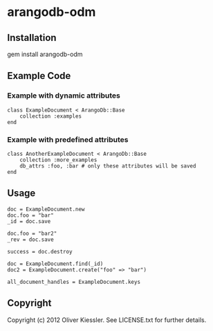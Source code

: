 # arangodb-odm

## Installation

  gem install arangodb-odm

## Example Code

### Example with dynamic attributes

	class ExampleDocument < ArangoDb::Base
  		collection :examples
	end

### Example with predefined attributes

	class AnotherExampleDocument < ArangoDb::Base
  		collection :more_examples
  		db_attrs :foo, :bar # only these attributes will be saved
	end

## Usage

	doc = ExampleDocument.new
	doc.foo = "bar"
	_id = doc.save

	doc.foo = "bar2"
	_rev = doc.save

	success = doc.destroy
 
	doc = ExampleDocument.find(_id)
	doc2 = ExampleDocument.create("foo" => "bar")

	all_document_handles = ExampleDocument.keys

## Copyright

Copyright (c) 2012 Oliver Kiessler. See LICENSE.txt for
further details.
